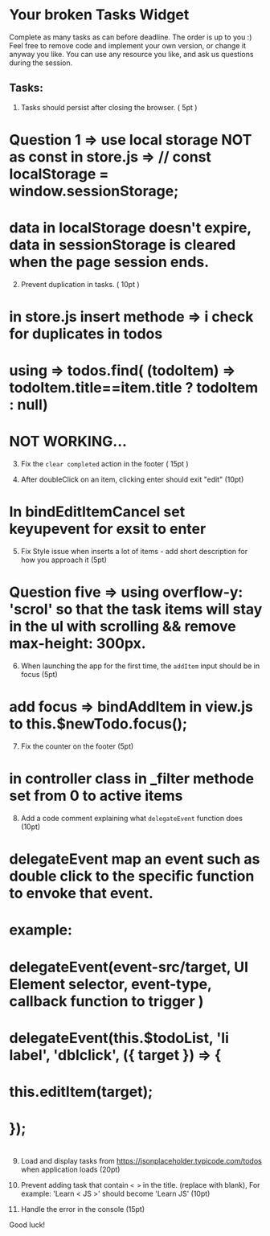 # Your broken Tasks Widget
Complete as many tasks as can before deadline.
The order is up to you :)
Feel free to remove code and implement your own version, or change it anyway you like.
You can use any resource you like, and ask us questions during the session. 

## Tasks:
1.  Tasks should persist after closing the browser. ( 5pt )
# Question 1 => use local storage NOT as const in store.js => // const localStorage = window.sessionStorage;
# data in localStorage doesn't expire, data in sessionStorage is cleared when the page session ends.
2.  Prevent duplication in tasks. ( 10pt )
#   in store.js insert methode => i check for duplicates in todos
#   using => todos.find( (todoItem) =>  todoItem.title==item.title ? todoItem : null) 
#   NOT WORKING...
3.  Fix the `clear completed` action in the footer ( 15pt )

4.  After doubleClick on an item, clicking enter should exit "edit" (10pt)
# In bindEditItemCancel set keyupevent for exsit to enter

5.  Fix Style issue when inserts a lot of items - add short description for how you approach it (5pt)
# Question five => using overflow-y: 'scrol' so that the task items will stay in the ul with scrolling && remove max-height: 300px.

6.  When launching the app for the first time, the `addItem` input should be in focus (5pt)
#   add focus => bindAddItem in view.js to this.$newTodo.focus();

7.  Fix the counter on the footer (5pt)
#  in controller class in _filter methode set from 0 to active items

8.  Add a code comment explaining what `delegateEvent` function does (10pt)
# delegateEvent map an event such as double click to the specific function to envoke that event.
# example:
#     delegateEvent(event-src/target, UI Element selector, event-type, callback function to trigger   )       
#     delegateEvent(this.$todoList, 'li label', 'dblclick', ({ target }) => {
#      this.editItem(target);
#    });
#
9.  Load and display tasks from https://jsonplaceholder.typicode.com/todos when application loads (20pt)

10. Prevent adding task that contain `< >` in the title. (replace with blank), For example: 'Learn < JS >' should become 'Learn JS' (10pt) 
11. Handle the error in the console (15pt)

Good luck! 
